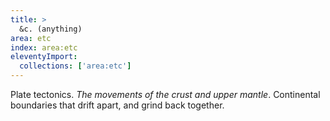 ```yaml
---
title: >
  &c. (anything)
area: etc
index: area:etc
eleventyImport:
  collections: ['area:etc']
---
```


Plate tectonics.
_The movements of the crust and upper mantle_.
Continental boundaries that drift apart,
and grind back together.
